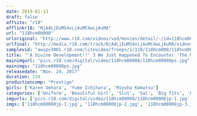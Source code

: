 ```yaml
---
date: 2019-01-13
draft: false
affsite: "r18"
afflinkr18: "NjA4LjEuMS4xLjAuMC4wLjAuMA"
url: "118hcm00008"
urloriginal: "http://www.r18.com/videos/vod/movies/detail/-/id=118hcm00008"
urlfinal: "http://media.r18.com/track/NjA4LjEuMS4xLjAuMC4wLjAuMA/videos/vod/movies/detail/-/id=118hcm00008"
samplevid: "awspv3001.r18.com/litevideo/freepv/1/118/118hcm008/118hcm008_dmb_w.mp4"
title: "'A Divine Development!!' 3 We Just Happened To Encounter 'The Moment Your Eyes Get Captivated' And If Something Were To Happen Afterward..."
mainimgurl: "pics.r18.com/digital/video/118hcm00008/118hcm00008ps.jpg"
mainimgs: "118hcm00008ps.jpg"
releasedate: "Nov. 24, 2017"
duration: 134
productioncomp: "Prestige"
girls: ['Karen Uehara', 'Yume Ichihara', 'Miyuha Komatsu']
categories: ['Uniform', 'Beautiful Girl', 'Slut', 'Gal', 'Big Tits', 'Other Fetishes', 'Hi-Def']
imgurls: ['pics.r18.com/digital/video/118hcm00008/118hcm00008jp-1.jpg', 'pics.r18.com/digital/video/118hcm00008/118hcm00008jp-2.jpg', 'pics.r18.com/digital/video/118hcm00008/118hcm00008jp-3.jpg', 'pics.r18.com/digital/video/118hcm00008/118hcm00008jp-4.jpg', 'pics.r18.com/digital/video/118hcm00008/118hcm00008jp-5.jpg', 'pics.r18.com/digital/video/118hcm00008/118hcm00008jp-6.jpg', 'pics.r18.com/digital/video/118hcm00008/118hcm00008jp-7.jpg', 'pics.r18.com/digital/video/118hcm00008/118hcm00008jp-8.jpg', 'pics.r18.com/digital/video/118hcm00008/118hcm00008jp-9.jpg', 'pics.r18.com/digital/video/118hcm00008/118hcm00008jp-10.jpg', 'pics.r18.com/digital/video/118hcm00008/118hcm00008jp-11.jpg', 'pics.r18.com/digital/video/118hcm00008/118hcm00008jp-12.jpg', 'pics.r18.com/digital/video/118hcm00008/118hcm00008jp-13.jpg', 'pics.r18.com/digital/video/118hcm00008/118hcm00008jp-14.jpg', 'pics.r18.com/digital/video/118hcm00008/118hcm00008jp-15.jpg', 'pics.r18.com/digital/video/118hcm00008/118hcm00008jp-16.jpg', 'pics.r18.com/digital/video/118hcm00008/118hcm00008jp-17.jpg', 'pics.r18.com/digital/video/118hcm00008/118hcm00008jp-18.jpg', 'pics.r18.com/digital/video/118hcm00008/118hcm00008jp-19.jpg', 'pics.r18.com/digital/video/118hcm00008/118hcm00008jp-20.jpg']
imgs: ['118hcm00008jp-1.jpg', '118hcm00008jp-2.jpg', '118hcm00008jp-3.jpg', '118hcm00008jp-4.jpg', '118hcm00008jp-5.jpg', '118hcm00008jp-6.jpg', '118hcm00008jp-7.jpg', '118hcm00008jp-8.jpg', '118hcm00008jp-9.jpg', '118hcm00008jp-10.jpg', '118hcm00008jp-11.jpg', '118hcm00008jp-12.jpg', '118hcm00008jp-13.jpg', '118hcm00008jp-14.jpg', '118hcm00008jp-15.jpg', '118hcm00008jp-16.jpg', '118hcm00008jp-17.jpg', '118hcm00008jp-18.jpg', '118hcm00008jp-19.jpg', '118hcm00008jp-20.jpg']
---
```

